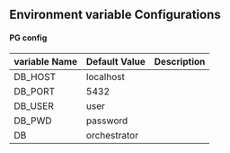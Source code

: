 ## Environment variable Configurations


#### PG config
variable Name|Default Value|Description
-------------|-------------|------------------
DB_HOST      | localhost   |
DB_PORT      | 5432        |
DB_USER      | user        |
DB_PWD       | password    |
DB           | orchestrator|
